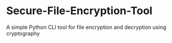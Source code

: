 # Secure-File-Encryption-Tool
A simple Python CLI tool for file encryption and decryption using cryptography
